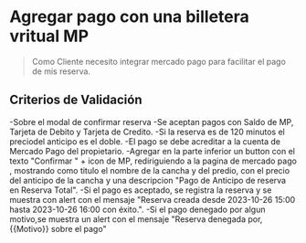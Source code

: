 # Agregar pago con una billetera vritual MP
> Como Cliente
necesito integrar mercado pago
para facilitar el pago de mis reserva.

## Criterios de Validación
-Sobre el modal de confirmar reserva
-Se aceptan pagos con Saldo de MP, Tarjeta de Debito y Tarjeta de Credito.
-Si la reserva es de 120 minutos el preciodel  anticipo es el doble.
-El pago se debe acreditar a la cuenta de Mercado Pago del propietario.
-Agregar en la parte inferior un button con el texto "Confirmar " + icon de MP,
rediriguiendo a la pagina de mercado pago , mostrando como titulo el nombre de la cancha y del predio, con el precio del anticipo de la cancha y una descripcion 
"Pago de Anticipo de reserva en Reserva Total".
-Si el pago es aceptado, se registra la reserva y se muestra con alert con el mensaje "Reserva creada desde 2023-10-26 15:00 hasta 2023-10-26 16:00 con éxito.".
-Si el pago denegado por algun motivo,se muestra un alert con el mensaje 
"Reserva denegada por, {{Motivo}} sobre el pago"
